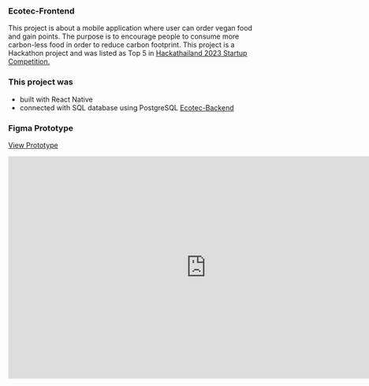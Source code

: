 ### Ecotec-Frontend
This project is about a mobile application where user can order vegan food and gain points. The purpose is to encourage people to consume more carbon-less food in order to reduce carbon footprint.
This project is a Hackathon project and was listed as Top 5 in <a href="https://www.hackathailand.com" target="_blank">Hackathailand 2023 Startup Competition.</a>

### This project was
- built with React Native
- connected with SQL database using PostgreSQL <a href="https://github.com/saipepu/Ecotec-Backend">Ecotec-Backend</a>

### Figma Prototype
<a href="https://www.figma.com/proto/3iwojUFiobL86KUM03GbUK/Portfolio?kind=proto&node-id=903-779&page-id=903%3A17&scaling=scale-down&starting-point-node-id=903%3A779&t=hHmBu4AKcn6fRZD1-1&type=design&viewport=180%2C150%2C0.16" target="_blank">View Prototype</a>
<iframe style="border: 1px solid rgba(0, 0, 0, 0.1);" width="800" height="450" src="https://www.figma.com/embed?embed_host=share&url=https%3A%2F%2Fwww.figma.com%2Fproto%2F3iwojUFiobL86KUM03GbUK%2FPortfolio%3Fkind%3Dproto%26node-id%3D903-779%26page-id%3D903%253A17%26scaling%3Dscale-down%26starting-point-node-id%3D903%253A779%26t%3D95ahOz1PhNk0MzS2-1%26type%3Ddesign%26viewport%3D180%252C150%252C0.16%26mode%3Ddesign"/>

<img src="https://pepu-portfolio.vercel.app/_next/image?url=%2F_next%2Fstatic%2Fmedia%2Fthumbnail.5a65fe9d.png&w=3840&q=75" alt="Ecotect-Frontend"/>

### Getting Start
```bash
git clone [repo-url]
npm install or yarn add
expo start
```
